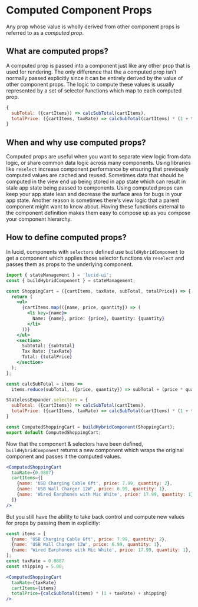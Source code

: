 # Computed Component Props
Any prop whose value is wholly derived from other component props is referred to as a _computed prop_.

## What are computed props?
A computed prop is passed into a component just like any other prop that is used for rendering.
The only difference that the a computed prop isn't normally passed explicitly since it can be entirely derived by the value of other component props.
The logic to compute these values is usually represented by a set of selector functions which map to each computed prop.

```jsx
{
  subTotal: ({cartItems}) => calcSubTotal(cartItems),
  totalPrice: ({cartItems, taxRate) => calcSubTotal(cartItems) * (1 + taxRate);
}
```

## When and why use computed props?
Computed props are useful when you want to separate view logic from data logic, or share common data logic across many components.
Using libraries like `reselect` increase component performance by ensuring that previously computed values are cached and reused.
Sometimes data that should be computed in the view end up being stored in app state which can result in stale app state being passed to components.
Using computed props can keep your app state lean and decrease the surface area for bugs in your app state.
Another reason is sometimes there's view logic that a parent component might want to know about.
Having these functions external to the component definition makes them easy to compose up as you compose your component hierarchy.

## How to define computed props?
In lucid, components with `selectors` defined use `buildHybridComponent` to get a component which applies those selector functions via `reselect` and passes them as props to the underlying component.
```jsx
import { stateManagement } = 'lucid-ui';
const { buildHybridComponent } = stateManagement;

const ShoppingCart = ({cartItems, taxRate, subTotal, totalPrice}) => {
  return (
    <ul>
      {cartItems.map(({name, price, quantity}) => (
        <li key={name}>
          Name: {name}, price: {price}, Quantity: {quantity}
        </li>
      ))}
    </ul>
    <section>
      Subtotal: {subTotal}
      Tax Rate: {taxRate}
      Total: {totalPrice}
    </section>
  );
};

const calcSubTotal = items =>
  items.reduce(subTotal, ({price, quantity}) => subTotal + (price * quantity), 0);

StatelessExpander.selectors = {
  subTotal: ({cartItems}) => calcSubTotal(cartItems),
  totalPrice: ({cartItems, taxRate) => calcSubTotal(cartItems) * (1 + taxRate);
}

const ComputedShoppingCart = buildHybridComponent(ShoppingCart);
export default ComputedShoppingCart;
```

Now that the component & selectors have been defined, `buildHybridComponent` returns a new component
which wraps the original component and passes it the computed values.

```jsx
<ComputedShoppingCart
  taxRate={0.0887}
  cartItems={[
    {name: 'USB Charging Cable 6ft', price: 7.99, quantity: 2},
    {name: 'USB Wall Charger 12W', price: 6.99, quantity: 1},
    {name: 'Wired Earphones with Mic White', price: 17.99, quantity: 1},
  ]}
/>
```
But you still have the ability to take back control and compute new values for props by passing them in explicitly:
```jsx
const items = [
  {name: 'USB Charging Cable 6ft', price: 7.99, quantity: 2},
  {name: 'USB Wall Charger 12W', price: 6.99, quantity: 1},
  {name: 'Wired Earphones with Mic White', price: 17.99, quantity: 1},
];
const taxRate = 0.0887
const shipping = 5.00;

<ComputedShoppingCart
  taxRate={taxRate}
  cartItems={items}
  totalPrice={calcSubTotal(items) * (1 + taxRate) + shipping}
/>
```
